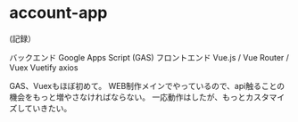 # account-app
(記録）

バックエンド
Google Apps Script (GAS)
フロントエンド
Vue.js / Vue Router / Vuex
Vuetify
axios


GAS、Vuexもほぼ初めて。
WEB制作メインでやっているので、api触ることの機会をもっと増やさなければならない。
一応動作はしたが、もっとカスタマイズしていきたい。
